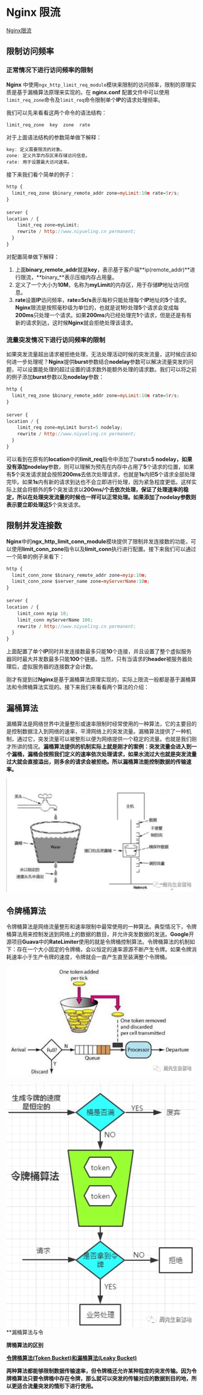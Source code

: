 # Nginx 限流

[Nginx限流 ](https://cloud.tencent.com/developer/article/1497934?from=information.detail.nginx限流)

## 限制访问频率

### 正常情况下进行访问频率的限制

**Nginx** 中使用`ngx_http_limit_req_module`模块来限制的访问频率，限制的原理实质是基于漏桶算法原理来实现的。在 **nginx.conf** 配置文件中可以使用`limit_req_zone`命令及`limit_req`命令限制单个**IP**的请求处理频率。

我们可以先来看看这两个命令的语法结构：

```javascript
limit_req_zone  key  zone  rate
```

对于上面语法结构的参数简单做下解释：

```javascript
key: 定义需要限流的对象。
zone: 定义共享内存区来存储访问信息。
rate: 用于设置最大访问速率。
```

接下来我们看个简单的例子：

```javascript
http {
  limit_req_zone $binary_remote_addr zone=myLimit:10m rate=5r/s;
}

server {
location / {
    limit_req zone=myLimit;
    rewrite / http://www.niyueling.cn permanent;
  }
}
```

对配置简单做下解释：

1. 上面**binary_remote_addr**就是**key**，表示基于客户端**ip(remote_addr)**进行限流，**binary_**表示压缩内存占用量。
2. 定义了一个大小为**10M**，名称为**myLimit**的内存区，用于存储**IP**地址访问信息。
3. **rate**设置**IP**访问频率，**rate=5r/s**表示每秒只能处理每个**IP**地址的**5**个请求。**Nginx**限流是按照毫秒级为单位的，也就是说**1**秒处理**5**个请求会变成每**200ms**只处理一个请求。如果**200ms**内已经处理完**1**个请求，但是还是有有新的请求到达，这时候**Nginx**就会拒绝处理该请求。

### 流量突发情况下进行访问频率的限制

如果突发流量超出请求被拒绝处理，无法处理活动时候的突发流量，这时候应该如何进一步处理呢？**Nginx**提供**burst**参数结合**nodelay**参数可以解决流量突发的问题，可以设置能处理的超过设置的请求数外能额外处理的请求数。我们可以将之前的例子添加**burst**参数以及**nodelay**参数：

```javascript
http {
  limit_req_zone $binary_remote_addr zone=myLimit:10m rate=5r/s;
}

server {
location / {
    limit_req zone=myLimit burst=5 nodelay;
    rewrite / http://www.niyueling.cn permanent;
  }
}
```

可以看到在原有的**location**中的**limit_req**指令中添加了b**urst=5 nodelay，**如果没有添加**nodelay**参数，则可以理解为预先在内存中占用了**5**个请求的位置，如果有**5**个突发请求就会按照**200ms**去依次处理请求，也就是**1s**内把**5**个请求全部处理完毕。如果**1s**内有新的请求到达也不会立即进行处理，因为紧急程度更低。这样实际上就会将额外的**5**个突发请求以**200ms/**个去依次处理，保证了处理速率的稳定，所以在处理突发流量的时候也一样可以正常处理。**如果添加了nodelay参数**则表示要立即处理这**5**个突发请求。

## **限制并发连接数**

**Nginx**中的**ngx_http_limit_conn_module**模块提供了限制并发连接数的功能，可以使用**limit_conn_zone**指令以及**limit_conn**执行进行配置。接下来我们可以通过一个简单的例子来看下：

```javascript
http {
  limit_conn_zone $binary_remote_addr zone=myip:10m;
  limit_conn_zone $server_name zone=myServerName:10m;
}

server {
location / {
    limit_conn myip 10;
    limit_conn myServerName 100;
    rewrite / http://www.niyueling.cn permanent;
  }
}
```

上面配置了单个**IP**同时并发连接数最多只能**10**个连接，并且设置了整个虚拟服务器同时最大并发数最多只能**100**个链接。当然，只有当请求的**header**被服务器处理后，虚拟服务器的连接数才会计数。

刚才有提到过**Nginx**是基于漏桶算法原理实现的，实际上限流一般都是基于漏桶算法和令牌桶算法实现的。接下来我们来看看两个算法的介绍：

## **漏桶算法**

漏桶算法是网络世界中流量整形或速率限制时经常使用的一种算法，它的主要目的是控制数据注入到网络的速率，平滑网络上的突发流量。漏桶算法提供了一种机制，通过它，突发流量可以被整形以便为网络提供一个稳定的流量。也就是我们刚才所讲的情况。**漏桶算法提供的机制实际上就是刚才的案例：突发流量会进入到一个漏桶，漏桶会按照我们定义的速率依次处理请求，如果水流过大也就是突发流量过大就会直接溢出，则多余的请求会被拒绝。所以漏桶算法能控制数据的传输速率。**

![image-20210305213357592](https://raw.githubusercontent.com/Bogdanxin/cloudImage/master/20210305213357.png)

## **令牌桶算法**

令牌桶算法是网络流量整形和速率限制中最常使用的一种算法。典型情况下，令牌桶算法用来控制发送到网络上的数据的数目，并允许突发数据的发送。**Google**开源项目**Guava**中的**RateLimiter**使用的就是令牌桶控制算法。令牌桶算法的机制如下：存在一个大小固定的令牌桶，会以恒定的速率源源不断产生令牌。如果令牌消耗速率小于生产令牌的速度，令牌就会一直产生直至装满整个令牌桶。

![image-20210305213331068](https://raw.githubusercontent.com/Bogdanxin/cloudImage/master/20210305213331.png)

![image-20210305213303456](https://raw.githubusercontent.com/Bogdanxin/cloudImage/master/20210305213303.png)**漏桶算法与令

**牌桶算法的区别**

**[令牌桶算法(Token Bucket)和漏桶算法(Leaky Bucket)](https://developer.aliyun.com/article/701279)**

**两种算法都能够限制数据传输速率，但令牌桶还允许某种程度的突发传输。因为令牌桶算法只要令牌桶中存在令牌，那么就可以突发的传输对应的数据到目的地，所以更适合流量突发的情形下进行使用。**

